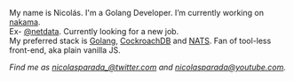 My name is Nicolás. I'm a Golang Developer. I’m currently working on [nakama](https://github.com/nicolasparada/nakama).
<br>
Ex- [@netdata](https://github.com/netdata). Currently looking for a new job.
<br>
My preferred stack is [Golang](https://golang.org/), [CockroachDB](https://www.cockroachlabs.com/) and [NATS](http://nats.io/).
Fan of tool-less front-end, aka plain vanilla JS.

_Find me as [nicolasparada_@twitter.com](https://twitter.com/nicolasparada_) and [nicolasparada@youtube.com](https://youtube.com/c/nicolasparada)._
